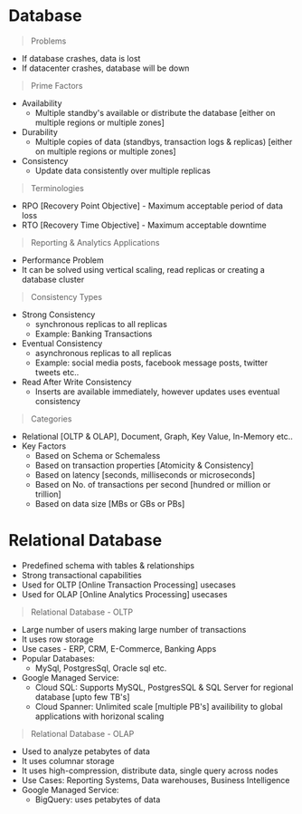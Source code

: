 # Database

> Problems
- If database crashes, data is lost
- If datacenter crashes, database will be down

> Prime Factors
- Availability
  - Multiple standby's available or distribute the database [either on multiple regions or multiple zones]
- Durability
  - Multiple copies of data (standbys, transaction logs & replicas) [either on multiple regions or multiple zones]
- Consistency
  - Update data consistently over multiple replicas 
 
> Terminologies
- RPO [Recovery Point Objective] - Maximum acceptable period of data loss
- RTO [Recovery Time Objective] - Maximum acceptable downtime

> Reporting & Analytics Applications 
- Performance Problem
- It can be solved using vertical scaling, read replicas or creating a database cluster

> Consistency Types
- Strong Consistency
  - synchronous replicas to all replicas
  - Example: Banking Transactions
- Eventual Consistency 
  - asynchronous replicas to all replicas
  - Example: social media posts, facebook message posts, twitter tweets etc..
- Read After Write Consistency
  - Inserts are available immediately, however updates uses eventual consistency

> Categories
- Relational [OLTP & OLAP], Document, Graph, Key Value, In-Memory etc..
- Key Factors
  - Based on Schema or Schemaless
  - Based on transaction properties [Atomicity & Consistency]
  - Based on latency [seconds, milliseconds or microseconds]
  - Based on No. of transactions per second [hundred or million or trillion]
  - Based on data size [MBs or GBs or PBs]     

# Relational Database
- Predefined schema with tables & relationships
- Strong transactional capabilities
- Used for OLTP [Online Transaction Processing] usecases
- Used for OLAP [Online Analytics Processing] usecases

> Relational Database - OLTP
- Large number of users making large number of transactions
- It uses row storage
- Use cases - ERP, CRM, E-Commerce, Banking Apps
- Popular Databases:
  - MySql, PostgresSql, Oracle sql etc.
- Google Managed Service:
  - Cloud SQL: Supports MySQL, PostgresSQL & SQL Server for regional database [upto few TB's]
  - Cloud Spanner: Unlimited scale [multiple PB's] availibility to global applications with horizonal scaling

> Relational Database - OLAP
- Used to analyze petabytes of data
- It uses columnar storage
- It uses high-compression, distribute data, single query across nodes
- Use Cases: Reporting Systems, Data warehouses, Business Intelligence
- Google Managed Service:
  - BigQuery: uses petabytes of data  
